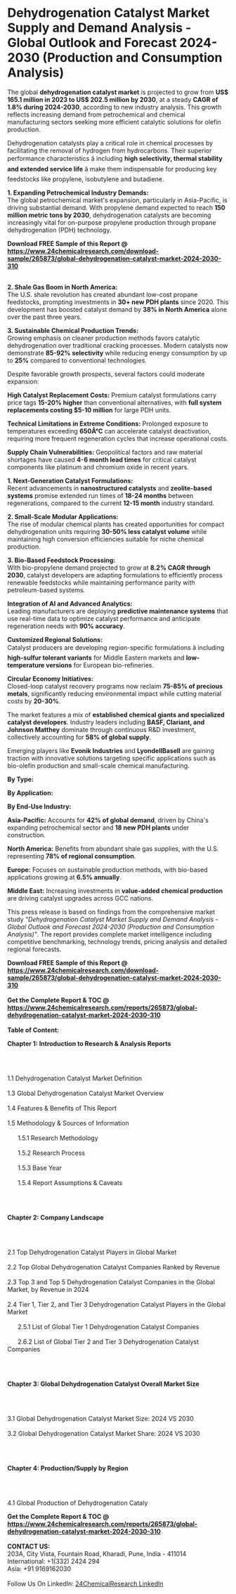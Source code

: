 <h1>Dehydrogenation Catalyst Market Supply and Demand Analysis - Global Outlook and Forecast 2024-2030 (Production and Consumption Analysis)</h1><p>The global <strong>dehydrogenation catalyst market</strong> is projected to grow from <strong>US$ 165.1 million in 2023 to US$ 202.5 million by 2030</strong>, at a steady <strong>CAGR of 1.8% during 2024-2030</strong>, according to new industry analysis. This growth reflects increasing demand from petrochemical and chemical manufacturing sectors seeking more efficient catalytic solutions for olefin production.</p><p>Dehydrogenation catalysts play a critical role in chemical processes by facilitating the removal of hydrogen from hydrocarbons. Their superior performance characteristics â including <strong>high selectivity, thermal stability and extended service life</strong> â make them indispensable for producing key feedstocks like propylene, isobutylene and butadiene.</p><p><strong>1. Expanding Petrochemical Industry Demands:</strong><br>
The global petrochemical market's expansion, particularly in Asia-Pacific, is driving substantial demand. With propylene demand expected to reach <strong>150 million metric tons by 2030</strong>, dehydrogenation catalysts are becoming increasingly vital for on-purpose propylene production through propane dehydrogenation (PDH) technology.</p><div><b>Download FREE Sample of this Report @ 
            <a href="https://www.24chemicalresearch.com/download-sample/265873/global-dehydrogenation-catalyst-market-2024-2030-310">
            https://www.24chemicalresearch.com/download-sample/265873/global-dehydrogenation-catalyst-market-2024-2030-310</a></b></div><br><p><strong>2. Shale Gas Boom in North America:</strong><br>
The U.S. shale revolution has created abundant low-cost propane feedstocks, prompting investments in <strong>30+ new PDH plants</strong> since 2020. This development has boosted catalyst demand by <strong>38% in North America</strong> alone over the past three years.</p><p><strong>3. Sustainable Chemical Production Trends:</strong><br>
Growing emphasis on cleaner production methods favors catalytic dehydrogenation over traditional cracking processes. Modern catalysts now demonstrate <strong>85-92% selectivity</strong> while reducing energy consumption by up to <strong>25%</strong> compared to conventional technologies.</p><p>Despite favorable growth prospects, several factors could moderate expansion:</p><p><strong>High Catalyst Replacement Costs:</strong> Premium catalyst formulations carry price tags <strong>15-20% higher</strong> than conventional alternatives, with <strong>full system replacements costing $5-10 million</strong> for large PDH units.</p><p><strong>Technical Limitations in Extreme Conditions:</strong> Prolonged exposure to temperatures exceeding <strong>650Â°C</strong> can accelerate catalyst deactivation, requiring more frequent regeneration cycles that increase operational costs.</p><p><strong>Supply Chain Vulnerabilities:</strong> Geopolitical factors and raw material shortages have caused <strong>4-6 month lead times</strong> for critical catalyst components like platinum and chromium oxide in recent years.</p><p><strong>1. Next-Generation Catalyst Formulations:</strong><br>
Recent advancements in <strong>nanostructured catalysts</strong> and <strong>zeolite-based systems</strong> promise extended run times of <strong>18-24 months</strong> between regenerations, compared to the current <strong>12-15 month</strong> industry standard.</p><p><strong>2. Small-Scale Modular Applications:</strong><br>
The rise of modular chemical plants has created opportunities for compact dehydrogenation units requiring <strong>30-50% less catalyst volume</strong> while maintaining high conversion efficiencies suitable for niche chemical production.</p><p><strong>3. Bio-Based Feedstock Processing:</strong><br>
With bio-propylene demand projected to grow at <strong>8.2% CAGR through 2030</strong>, catalyst developers are adapting formulations to efficiently process renewable feedstocks while maintaining performance parity with petroleum-based systems.</p><p><strong>Integration of AI and Advanced Analytics:</strong><br>
	Leading manufacturers are deploying <strong>predictive maintenance systems</strong> that use real-time data to optimize catalyst performance and anticipate regeneration needs with <strong>90% accuracy</strong>.</p><p><strong>Customized Regional Solutions:</strong><br>
	Catalyst producers are developing region-specific formulations â including <strong>high-sulfur tolerant variants</strong> for Middle Eastern markets and <strong>low-temperature versions</strong> for European bio-refineries.</p><p><strong>Circular Economy Initiatives:</strong><br>
	Closed-loop catalyst recovery programs now reclaim <strong>75-85% of precious metals</strong>, significantly reducing environmental impact while cutting material costs by <strong>20-30%</strong>.</p><p>The market features a mix of <strong>established chemical giants and specialized catalyst developers</strong>. Industry leaders including <strong>BASF, Clariant, and Johnson Matthey</strong> dominate through continuous R&amp;D investment, collectively accounting for <strong>58% of global supply</strong>.</p><p>Emerging players like <strong>Evonik Industries</strong> and <strong>LyondellBasell</strong> are gaining traction with innovative solutions targeting specific applications such as bio-olefin production and small-scale chemical manufacturing.</p><p><strong>By Type:</strong></p><p><strong>By Application:</strong></p><p><strong>By End-Use Industry:</strong></p><p><strong>Asia-Pacific:</strong> Accounts for <strong>42% of global demand</strong>, driven by China's expanding petrochemical sector and <strong>18 new PDH plants</strong> under construction.</p><p><strong>North America:</strong> Benefits from abundant shale gas supplies, with the U.S. representing <strong>78% of regional consumption</strong>.</p><p><strong>Europe:</strong> Focuses on sustainable production methods, with bio-based applications growing at <strong>6.5% annually</strong>.</p><p><strong>Middle East:</strong> Increasing investments in <strong>value-added chemical production</strong> are driving catalyst upgrades across GCC nations.</p><p>This press release is based on findings from the comprehensive market study <em>"Dehydrogenation Catalyst Market Supply and Demand Analysis - Global Outlook and Forecast 2024-2030 (Production and Consumption Analysis)"</em>. The report provides complete market intelligence including competitive benchmarking, technology trends, pricing analysis and detailed regional forecasts.</p><div><b>Download FREE Sample of this Report @ 
            <a href="https://www.24chemicalresearch.com/download-sample/265873/global-dehydrogenation-catalyst-market-2024-2030-310">
            https://www.24chemicalresearch.com/download-sample/265873/global-dehydrogenation-catalyst-market-2024-2030-310</a></b></div><br><div><b>Get the Complete Report & TOC @ 
            <a href="https://www.24chemicalresearch.com/reports/265873/global-dehydrogenation-catalyst-market-2024-2030-310">
            https://www.24chemicalresearch.com/reports/265873/global-dehydrogenation-catalyst-market-2024-2030-310</a></b></div><br>
            <b>Table of Content:</b><p><p><strong>Chapter 1: Introduction to Research &amp; Analysis Reports</strong></p><br />
<br />
<p>1.1 Dehydrogenation Catalyst  Market Definition<br /><br />
1.3 Global Dehydrogenation Catalyst  Market Overview<br /><br />
1.4 Features &amp; Benefits of This Report<br /><br />
1.5 Methodology &amp; Sources of Information<br /><br />
&nbsp;&nbsp;&nbsp;&nbsp;&nbsp; 1.5.1 Research Methodology<br /><br />
&nbsp;&nbsp;&nbsp;&nbsp;&nbsp; 1.5.2 Research Process<br /><br />
&nbsp;&nbsp;&nbsp;&nbsp;&nbsp; 1.5.3 Base Year<br /><br />
&nbsp;&nbsp;&nbsp;&nbsp;&nbsp; 1.5.4 Report Assumptions &amp; Caveats</p><br />
<br />
<p><strong>Chapter 2: Company Landscape</strong></p><br />
<br />
<p>2.1 Top Dehydrogenation Catalyst  Players in Global Market<br /><br />
2.2 Top Global Dehydrogenation Catalyst  Companies Ranked by Revenue<br /><br />
2.3 Top 3 and Top 5 Dehydrogenation Catalyst  Companies in the Global Market, by Revenue in 2024<br /><br />
2.4 Tier 1, Tier 2, and Tier 3 Dehydrogenation Catalyst  Players in the Global Market<br /><br />
&nbsp;&nbsp;&nbsp;&nbsp;&nbsp; 2.5.1 List of Global Tier 1 Dehydrogenation Catalyst  Companies<br /><br />
&nbsp;&nbsp;&nbsp;&nbsp;&nbsp; 2.6.2 List of Global Tier 2 and Tier 3 Dehydrogenation Catalyst  Companies</p><br />
<br />
<p><strong>Chapter 3: Global Dehydrogenation Catalyst  Overall Market Size</strong></p><br />
<br />
<p>3.1 Global Dehydrogenation Catalyst  Market Size: 2024 VS 2030<br /><br />
3.2 Global Dehydrogenation Catalyst  Market Share: 2024 VS 2030</p><br />
<br />
<p><strong>Chapter 4: Production/Supply by Region</strong></p><br />
<br />
<p>4.1 Global Production of Dehydrogenation Cataly</p><div><b>Get the Complete Report & TOC @ 
            <a href="https://www.24chemicalresearch.com/reports/265873/global-dehydrogenation-catalyst-market-2024-2030-310">
            https://www.24chemicalresearch.com/reports/265873/global-dehydrogenation-catalyst-market-2024-2030-310</a></b></div><br><b>CONTACT US:</b><br>
            203A, City Vista, Fountain Road, Kharadi, Pune, India - 411014<br>
            International: +1(332) 2424 294<br>
            Asia: +91 9169162030 <br><br>
            Follow Us On LinkedIn: <a href="https://www.linkedin.com/company/24chemicalresearch/">24ChemicalResearch LinkedIn</a>